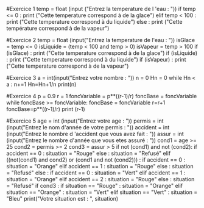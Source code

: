 #Exercice 1
temp = float (input ("Entrez la temperature de l 'eau : "))
if temp <= 0 :
    print ("Cette temperature correspond à de la glace")
elif temp < 100 :
    print ("Cette temperature correspond à du liquide")
else :
    print ("Cette température correspond à de la vapeur")
    
    
    
#Exercice 2
temp = float (input("Entrez la temperature de l'eau : "))
isGlace = temp <= 0
isLiquide = (temp < 100 and temp > 0)
isVapeur = temp > 100
if (isGlace) :
   print ("Cette temperature correspond à de la glace")
if (isLiquide) :
    print ("Cette temperature correspond à du liquide")
if (isVapeur) :
    print ("Cette temperature correspond à de la vapeur")
    
    
    
#Exercice 3
a = int(input("Entrez votre nombre : "))
n = 0
Hn = 0
while Hn < a :
    n+=1
    Hn=Hn+1/n
print(n)



#Exercice 4
p = 0.9
r = 1
foncVariable = p**((r-1)/r)
foncBase = foncVariable
while foncBase >= foncVariable:
    foncBase = foncVariable
    r=r+1
    foncBase=p**((r-1)/r)
print (r-1)



#Exercice 5
age = int (input("Entrez votre age : "))
permis = int (input("Entrez le nom d'année de votre permis : "))
accident = int (input("Entrez le nombre d 'accident que vous avez fait : "))
assur = int (input("Entrez le nombre d'année que vous etes assuré : "))
cond1 = age >= 25
cond2 = permis >= 2
cond3 = assur > 5
if not (cond1) and not (cond2):
    if accident == 0 :
        situation = "Rouge"
    else :
        situation = "Refusé"
elif ((not(cond1) and cond2) or (cond1 and not (cond2))) :
    if accident == 0 :
        situation = "Orange"
    elif accident == 1 :
        situation = "Rouge"
    else :
        situation = "Refusé"
else :
    if accident == 0 :
        situation = "Vert"
    elif accident == 1 :
        situation = "Orange"
    elif accident == 2 :
        situation = "Rouge"
    else :
        situation = "Refusé"
if cond3 :
    if situation == "Rouge" :
        situation = "Orange"
    elif situation == "Orange" :
        situation = "Vert"
    elif situation == "Vert" :
        situation = "Bleu"
print("Votre situation est : ", situation)
